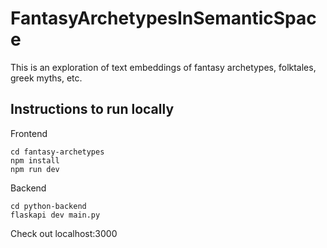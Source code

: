 # FantasyArchetypesInSemanticSpace
This is an exploration of text embeddings of fantasy archetypes, folktales, greek myths, etc. 


## Instructions to run locally
Frontend
```
cd fantasy-archetypes
npm install
npm run dev
```

Backend
```
cd python-backend
flaskapi dev main.py
```

Check out localhost:3000